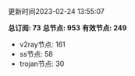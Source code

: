更新时间2023-02-24 13:55:07

**总订阅: 73**
**总节点: 953**
**有效节点: 249**
- v2ray节点: 161
- ss节点: 58
- trojan节点: 30
